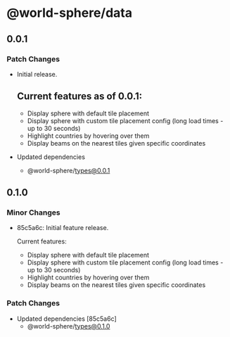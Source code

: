 # @world-sphere/data

## 0.0.1

### Patch Changes

-   Initial release.

    ## Current features as of 0.0.1:

    -   Display sphere with default tile placement
    -   Display sphere with custom tile placement config (long load times - up to 30 seconds)
    -   Highlight countries by hovering over them
    -   Display beams on the nearest tiles given specific coordinates

-   Updated dependencies
    -   @world-sphere/types@0.0.1

## 0.1.0

### Minor Changes

-   85c5a6c: Initial feature release.

    Current features:

    -   Display sphere with default tile placement
    -   Display sphere with custom tile placement config (long load times - up to 30 seconds)
    -   Highlight countries by hovering over them
    -   Display beams on the nearest tiles given specific coordinates

### Patch Changes

-   Updated dependencies [85c5a6c]
    -   @world-sphere/types@0.1.0
